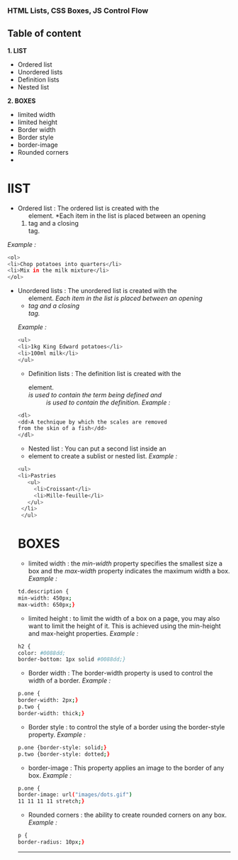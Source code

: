 ### HTML Lists, CSS Boxes, JS Control Flow
## Table of content

**1. LIST**

- Ordered list
- Unordered lists
- Definition lists
- Nested list

**2. BOXES**

- limited width
- limited height
- Border width
- Border style
- border-image
- Rounded corners
- 
# lIST

- Ordered list : The ordered list is created with the <ol> element.
*Each item in the list is placed between an opening <li> tag and a closing </li> tag.

 *Example :*
 ```bash
 <ol>
<li>Chop potatoes into quarters</li>
<li>Mix in the milk mixture</li>
</ol>
```
- Unordered lists : The unordered list is created with the <ul> element.
*Each item in the list is placed between an opening <li> tag and a closing </li> tag.*

 *Example :*
 
 ```bash
 <ul>
<li>1kg King Edward potatoes</li>
<li>100ml milk</li>
</ul>
```

- Definition lists : The definition list is created with the <dl> element.
*<dt> is used to contain the term being defined and <dd> is used to contain the definition.*
*Example :*
  
```bash
<dl>
<dd>A technique by which the scales are removed
from the skin of a fish</dd>
</dl>
```
- Nested list : You can put a second list inside an <li> element to create a sublist or nested list.
*Example :*
  
```bash 
<ul>
<li>Pastries
   <ul>
     <li>Croissant</li>
     <li>Mille-feuille</li>
   </ul>
 </li>
 </ul>
```

# BOXES

- limited width : the *min-width* property specifies the smallest size a box and the *max-width* property indicates the maximum width a box.
*Example :*

```bash 
td.description {
min-width: 450px;
max-width: 650px;}
```

- limited height : to limit the width of a box on a page, you may also want to limit the height of it. This is achieved using the min-height and max-height properties.
*Example :*

```bash
h2 {
color: #0088dd;
border-bottom: 1px solid #0088dd;}
```

- Border width : The border-width property is used to control the width of a border.
*Example :*

```bash
p.one {
border-width: 2px;}
p.two {
border-width: thick;}
```

- Border style : to control the style of a border using the border-style property.
*Example :*

```bash
p.one {border-style: solid;}
p.two {border-style: dotted;}
```

- border-image : This property applies an image to the border of any box.
*Example :*

```bash
p.one {
border-image: url("images/dots.gif")
11 11 11 11 stretch;}
```

- Rounded corners : the ability to create rounded corners on any box.
*Example :*

```bash
p {
border-radius: 10px;}
```
----------------------------------------------------------






